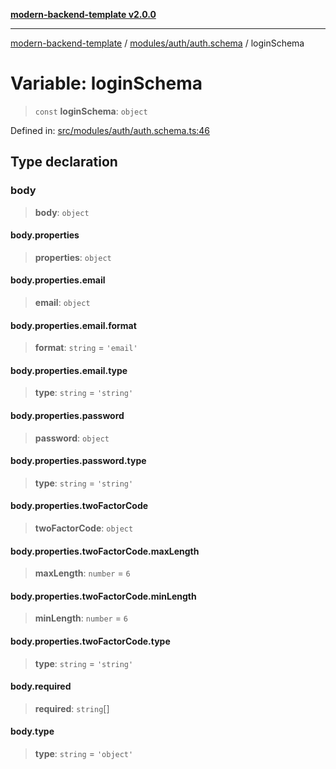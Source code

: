 [**modern-backend-template v2.0.0**](../../../../README.md)

***

[modern-backend-template](../../../../modules.md) / [modules/auth/auth.schema](../README.md) / loginSchema

# Variable: loginSchema

> `const` **loginSchema**: `object`

Defined in: [src/modules/auth/auth.schema.ts:46](https://github.com/maemreyo/saas-4cus-nodejs/blob/1a77de11cd6eaefe66c31c7f5de281673fc25ce5/src/modules/auth/auth.schema.ts#L46)

## Type declaration

### body

> **body**: `object`

#### body.properties

> **properties**: `object`

#### body.properties.email

> **email**: `object`

#### body.properties.email.format

> **format**: `string` = `'email'`

#### body.properties.email.type

> **type**: `string` = `'string'`

#### body.properties.password

> **password**: `object`

#### body.properties.password.type

> **type**: `string` = `'string'`

#### body.properties.twoFactorCode

> **twoFactorCode**: `object`

#### body.properties.twoFactorCode.maxLength

> **maxLength**: `number` = `6`

#### body.properties.twoFactorCode.minLength

> **minLength**: `number` = `6`

#### body.properties.twoFactorCode.type

> **type**: `string` = `'string'`

#### body.required

> **required**: `string`[]

#### body.type

> **type**: `string` = `'object'`

